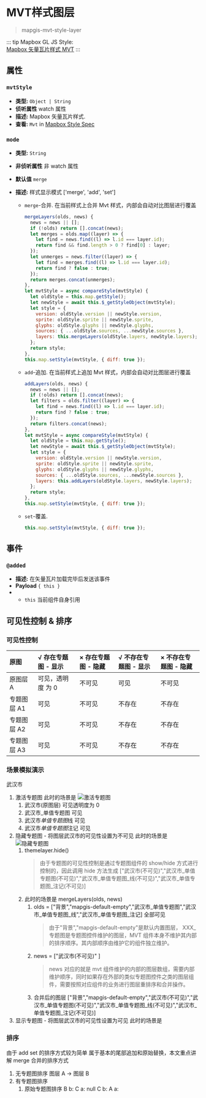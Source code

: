 # MVT样式图层

> mapgis-mvt-style-layer

::: tip
Mapbox GL JS Style:  
[Mapbox 矢量瓦片样式 MVT](https://docs.mapbox.com/help/glossary/style/)
:::

## 属性

### `mvtStyle`

- **类型:** `Object | String`
- **侦听属性** watch 属性
- **描述:** Mapbox 矢量瓦片样式.
- **查看:** `Mvt` in [Mapbox Style Spec](https://docs.mapbox.com/mapbox-gl-js/style-spec)

### `mode`

- **类型:** `String`
- **非侦听属性** 非 watch 属性
- **默认值** `merge`
- **描述:** 样式显示模式 ['merge', 'add', 'set']

  - `merge`-合并. 在当前样式上合并 Mvt 样式，内部会自动对比图层进行覆盖
    ```js
    mergeLayers(olds, news) {
      news = news || [];
      if (!olds) return [].concat(news);
      let merges = olds.map((layer) => {
        let find = news.find((l) => l.id === layer.id);
        return find && find.length > 0 ? find[0] : layer;
      });
      let unmerges = news.filter((layer) => {
        let find = merges.find((l) => l.id === layer.id);
        return find ? false : true;
      });
      return merges.concat(unmerges);
    },
    let mvtStyle = async compareStyle(mvtStyle) {
      let oldStyle = this.map.getStyle();
      let newStyle = await this.$_getStyleObject(mvtStyle);
      let style = {
        version: oldStyle.version || newStyle.version,
        sprite: oldStyle.sprite || newStyle.sprite,
        glyphs: oldStyle.glyphs || newStyle.glyphs,
        sources: { ...oldStyle.sources, ...newStyle.sources },
        layers: this.mergeLayers(oldStyle.layers, newStyle.layers);
      };
      return style;
    },
    this.map.setStyle(mvtStyle, { diff: true });
    ```
  - `add`-追加. 在当前样式上追加 Mvt 样式，内部会自动对比图层进行覆盖

    ```js
    addLayers(olds, news) {
      news = news || [];
      if (!olds) return [].concat(news);
      let filters = olds.filter((layer) => {
        let find = news.find((l) => l.id === layer.id);
        return find ? false : true;
      });
      return filters.concat(news);
    },
    let mvtStyle = async compareStyle(mvtStyle) {
      let oldStyle = this.map.getStyle();
      let newStyle = await this.$_getStyleObject(mvtStyle);
      let style = {
        version: oldStyle.version || newStyle.version,
        sprite: oldStyle.sprite || newStyle.sprite,
        glyphs: oldStyle.glyphs || newStyle.glyphs,
        sources: { ...oldStyle.sources, ...newStyle.sources },
        layers: this.addLayers(oldStyle.layers, newStyle.layers);
      };
      return style;
    },
    this.map.setStyle(mvtStyle, { diff: true });
    ```

  - `set`-覆盖.
    ```js
    this.map.setStyle(mvtStyle, { diff: true });
    ```

## 事件

### `@added`

- **描述:** 在矢量瓦片加载完毕后发送该事件
- **Payload** `{ this }`
- - `this` 当前组件自身引用

## 可见性控制 & 排序

### 可见性控制

| 原图        | √ 存在专题图 - 显示 | × 存在专题图 - 隐藏 | √ 不存在专题图 - 显示 | × 不存在专题图 - 隐藏 |
| :---------- | :------------------ | :------------------ | :-------------------- | :-------------------- |
| 原图层 A    | 可见，透明度 为 0   | 不可见              | 可见                  | 不可见                |
| 专题图层 A1 | 可见                | 不可见              | 不存在                | 不存在                |
| 专题图层 A2 | 可见                | 不可见              | 不存在                | 不存在                |
| 专题图层 A3 | 可见                | 不可见              | 不存在                | 不存在                |

### 场景模拟演示

武汉市

1. 激活专题图
   此时的场景是 ![激活专题图](./visible_1_active_theme.png)
   1. 武汉市(原图层) 可见透明度为 0
   2. 武汉市\_单值专题图 可见
   3. 武汉市*单值专题图*线 可见
   4. 武汉市*单值专题图*注记 可见
2. 隐藏专题图 - 将图层武汉市的可见性设置为不可见
   此时的场景是 ![隐藏专题图](./visible_2_hide_theme.png)
   1. themelayer.hide()
      > 由于专题图的可见性控制是通过专题图组件的 show/hide 方式进行控制的，因此调用 hide 方法生成 ["武汉市(不可见)","武汉市_单值专题图(不可见)","武汉市_单值专题图_线(不可见)","武汉市_单值专题图_注记(不可见)]
   2. 此时的场景是 mergeLayers(olds, news)
      1. olds = ["背景","mapgis-default-empty","武汉市_单值专题图","武汉市_单值专题图_线","武汉市_单值专题图_注记] 全部可见
         > 由于"背景","mapgis-default-empty"是默认内置图层， XXX\_专题图是专题图控件维护的图层，MVT 组件本身不维护其内部的排序顺序。其内部顺序由维护它的组件独立维护。
      2. news = ["武汉市(不可见)" ]
         > news 对应的就是 mvt 组件维护的内部的图层数组，需要内部维护顺序，同时如果存在外部的类似专题图控件之类的图层组件，需要按照对应组件的业务进行图层重排序和合并操作。
      3. 合并后的图层 ["背景","mapgis-default-empty","武汉市(不可见)","武汉市_单值专题图(不可见)","武汉市_单值专题图_线(不可见)","武汉市_单值专题图_注记(不可见)]
3. 显示专题图 - 将图层武汉市的可见性设置为可见
   此时的场景是

### 排序

由于 add set 的排序方式较为简单 属于基本的尾部追加和原始替换，本文重点讲解 merge 合并的排序方式

1. 无专题图排序
   图层 A -> 图层 B
2. 有专题图排序
   1. 原始专题图排序
      B b: C a: null
      C b: A a:
